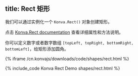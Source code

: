 title: Rect 矩形
---

我们可以通过实例化一个 `Konva.Rect()` 对象创建矩形。

点击 [Konva.Rect documentation](/cn.konvajs/api/Konva.Rect.html) 查看详细属性和方法说明。

你可以定义数字或者数字数组 `[topLeft, topRight, bottomRight, bottomLeft]`，给矩形添加圆角。

{% iframe /cn.konvajs/downloads/code/shapes/rect.html %}

{% include_code Konva Rect Demo shapes/rect.html %}
